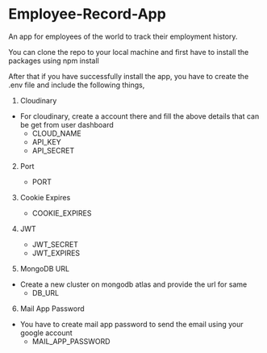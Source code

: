 # Employee-Record-App

An app for employees of the world to track their employment history.

You can clone the repo to your local machine and first have to install the packages using npm install

After that if you have successfully install the app, you have to create the .env file and include the following things,

1. Cloudinary

- For cloudinary, create a account there and fill the above details that can be get from user dashboard
  - CLOUD_NAME
  - API_KEY
  - API_SECRET

2. Port
   - PORT
3. Cookie Expires
   - COOKIE_EXPIRES
4. JWT

   - JWT_SECRET
   - JWT_EXPIRES

5. MongoDB URL

- Create a new cluster on mongodb atlas and provide the url for same
  - DB_URL

6. Mail App Password

- You have to create mail app password to send the email using your google account
  - MAIL_APP_PASSWORD
